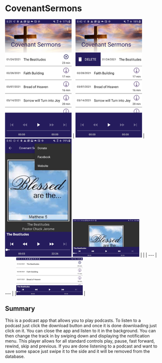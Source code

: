 # CovenantSermons

<img src="app/src/main/res/drawable/github_portrait_list_play.jpg" width=220> |
<img src="app/src/main/res/drawable/github_portrait_list_delete.jpg" width=220> |
<img src="app/src/main/res/drawable/github_portrait_detail_menu.jpg" width=220>
<img src="app/src/main/res/drawable/github_landscape_detail.jpg" width=220> | |
| ---      | ---       |
|<img src="app/src/main/res/drawable/github_landscape_list.jpg" width=220> |

## Summary

This is a podcast app that allows you to play podcasts. To listen to a podcast just click the download button and once it is done downloading just click on it. You can close the app and listen to it in the background. You can then change the track in by swiping down and displaying the notification menu. This player allows for all standard controls play, pause, fast forward, rewind, skip and previous. If you are done listening to a podcast and want to save some space just swipe it to the side and it will be removed from the database.
